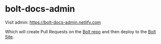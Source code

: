 # bolt-docs-admin

Visit admin: <https://bolt-docs-admin.netlify.com>

Which will create Pull Requests on the [Bolt repo](https://github.com/bolt-design-system/bolt) and then deploy to the [Bolt Site](https://bolt-design-system.com).

